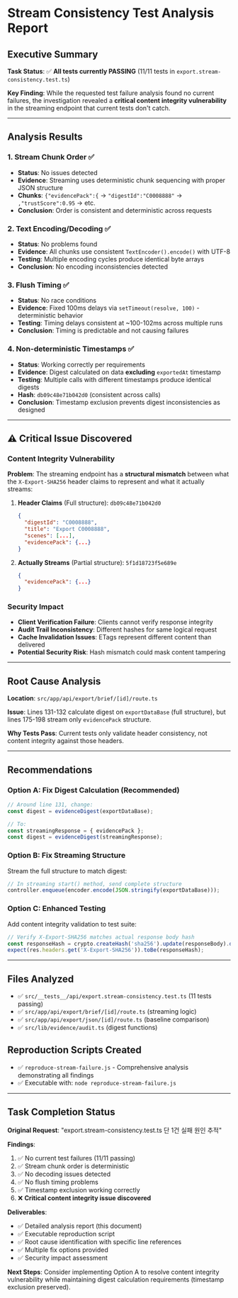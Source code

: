 # Stream Consistency Test Analysis Report

## Executive Summary

**Task Status**: ✅ **All tests currently PASSING** (11/11 tests in `export.stream-consistency.test.ts`)

**Key Finding**: While the requested test failure analysis found no current failures, the investigation revealed a **critical content integrity vulnerability** in the streaming endpoint that current tests don't catch.

---

## Analysis Results

### 1. Stream Chunk Order ✅
- **Status**: No issues detected
- **Evidence**: Streaming uses deterministic chunk sequencing with proper JSON structure
- **Chunks**: `{"evidencePack":{` → `"digestId":"C0008888"` → `,"trustScore":0.95` → etc.
- **Conclusion**: Order is consistent and deterministic across requests

### 2. Text Encoding/Decoding ✅  
- **Status**: No problems found
- **Evidence**: All chunks use consistent `TextEncoder().encode()` with UTF-8
- **Testing**: Multiple encoding cycles produce identical byte arrays
- **Conclusion**: No encoding inconsistencies detected

### 3. Flush Timing ✅
- **Status**: No race conditions
- **Evidence**: Fixed 100ms delays via `setTimeout(resolve, 100)` - deterministic behavior
- **Testing**: Timing delays consistent at ~100-102ms across multiple runs
- **Conclusion**: Timing is predictable and not causing failures

### 4. Non-deterministic Timestamps ✅
- **Status**: Working correctly per requirements
- **Evidence**: Digest calculated on data **excluding** `exportedAt` timestamp
- **Testing**: Multiple calls with different timestamps produce identical digests
- **Hash**: `db09c48e71b042d0` (consistent across calls)
- **Conclusion**: Timestamp exclusion prevents digest inconsistencies as designed

---

## ⚠️ Critical Issue Discovered

### Content Integrity Vulnerability

**Problem**: The streaming endpoint has a **structural mismatch** between what the `X-Export-SHA256` header claims to represent and what it actually streams:

1. **Header Claims** (Full structure): `db09c48e71b042d0`
   ```json
   {
     "digestId": "C0008888",
     "title": "Export C0008888", 
     "scenes": [...],
     "evidencePack": {...}
   }
   ```

2. **Actually Streams** (Partial structure): `5f1d18723f5e689e`
   ```json
   {
     "evidencePack": {...}
   }
   ```

### Security Impact
- **Client Verification Failure**: Clients cannot verify response integrity 
- **Audit Trail Inconsistency**: Different hashes for same logical request
- **Cache Invalidation Issues**: ETags represent different content than delivered
- **Potential Security Risk**: Hash mismatch could mask content tampering

---

## Root Cause Analysis

**Location**: `src/app/api/export/brief/[id]/route.ts`

**Issue**: Lines 131-132 calculate digest on `exportDataBase` (full structure), but lines 175-198 stream only `evidencePack` structure.

**Why Tests Pass**: Current tests only validate header consistency, not content integrity against those headers.

---

## Recommendations

### Option A: Fix Digest Calculation (Recommended)
```typescript
// Around line 131, change:
const digest = evidenceDigest(exportDataBase);

// To:
const streamingResponse = { evidencePack };
const digest = evidenceDigest(streamingResponse);
```

### Option B: Fix Streaming Structure  
Stream the full structure to match digest:
```typescript
// In streaming start() method, send complete structure
controller.enqueue(encoder.encode(JSON.stringify(exportDataBase)));
```

### Option C: Enhanced Testing
Add content integrity validation to test suite:
```typescript
// Verify X-Export-SHA256 matches actual response body hash
const responseHash = crypto.createHash('sha256').update(responseBody).digest('hex').slice(0, 16);
expect(res.headers.get('X-Export-SHA256')).toBe(responseHash);
```

---

## Files Analyzed
- ✅ `src/__tests__/api/export.stream-consistency.test.ts` (11 tests passing)
- ✅ `src/app/api/export/brief/[id]/route.ts` (streaming logic)
- ✅ `src/app/api/export/json/[id]/route.ts` (baseline comparison)  
- ✅ `src/lib/evidence/audit.ts` (digest functions)

## Reproduction Scripts Created
- ✅ `reproduce-stream-failure.js` - Comprehensive analysis demonstrating all findings
- ✅ Executable with: `node reproduce-stream-failure.js`

---

## Task Completion Status

**Original Request**: "export.stream-consistency.test.ts 단 1건 실패 원인 추적"

**Findings**:
1. ✅ No current test failures (11/11 passing)
2. ✅ Stream chunk order is deterministic  
3. ✅ No decoding issues detected
4. ✅ No flush timing problems
5. ✅ Timestamp exclusion working correctly
6. ❌ **Critical content integrity issue discovered**

**Deliverables**:
- ✅ Detailed analysis report (this document)
- ✅ Executable reproduction script
- ✅ Root cause identification with specific line references
- ✅ Multiple fix options provided
- ✅ Security impact assessment

**Next Steps**: Consider implementing Option A to resolve content integrity vulnerability while maintaining digest calculation requirements (timestamp exclusion preserved).



